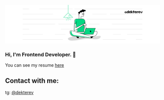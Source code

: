 ![](https://github.com/dekterev/dekterev/raw/main/Green%20and%20White%20Technology%20LinkedIn%20Banner.png)
### Hi, I'm Frontend Developer. 👋
You can see my resume [here](https://bit.ly/front-end-cv)

<!--
**dekterev/dekterev** is a ✨ _special_ ✨ repository because its `README.md` (this file) appears on your GitHub profile.

Here are some ideas to get you started:

- 🔭 I’m currently working on ...
- 🌱 I’m currently learning ...
- 👯 I’m looking to collaborate on ...
- 🤔 I’m looking for help with ...
- 💬 Ask me about ...
- 📫 How to reach me: ...
- 😄 Pronouns: ...
- ⚡ Fun fact: ...
-->


## Contact with me:
tg: [@dekterev](https://t.me/dekterev)

